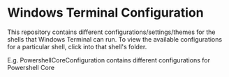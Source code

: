 # Windows Terminal Configuration

This repository contains different configurations/settings/themes for the shells that Windows Terminal can run. To view the available configurations for a particular shell, click into that shell's folder. 

E.g. PowershellCoreConfiguration contains different configurations for Powershell Core
